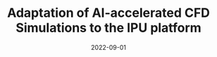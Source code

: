 ---
title: "Adaptation of AI-accelerated CFD Simulations to the IPU platform"
collection: publications
permalink: /publication/2022-09-01-Adaptation-of-AI-accelerated-CFD-Simulations-to-the-IPU-platform
type: "workshop"
date: 2022-09-01
venue: '<em>1st Workshop on Applications of Machine Learning and Artificial Intelligence in High-Performance Computing (WAML-HPC) held in conjunction with PPAM</em>'
paperurl: 'https://doi.org/10.1007/978-3-031-30445-3_19'
citation: ' P. Rosciszewski,  A. Krzywaniak,  <strong>S. Iserte</strong>,  K. Rojek, and  P. Gepner, &quot;Adaptation of AI-accelerated CFD Simulations to the IPU platform.&quot; <em>1st Workshop on Applications of Machine Learning and Artificial Intelligence in High-Performance Computing (WAML-HPC) held in conjunction with PPAM</em>, Sep. 2022.'
---